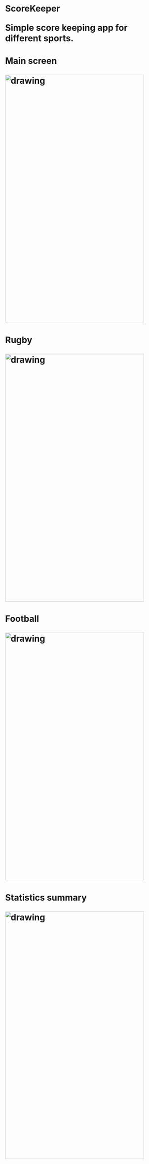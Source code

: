 <h1>ScoreKeeper
    <p>
        Simple score keeping app for different sports.
    </p>
</h1>
<h1>Main screen
    <p>
        <img src="https://cdn.discordapp.com/attachments/667466573640105995/719923180680249385/Screenshot_20200609-163508.jpg" alt="drawing" width="450" height="800"/>
    </p>
</h1> 
<h1>Rugby
    <p>
        <img src="https://cdn.discordapp.com/attachments/667466573640105995/719923180927451256/Screenshot_20200609-163520.jpg" alt="drawing" width="450" height="800"/>
    </p>
</h1>
<h1>Football
    <p>
        <img src="https://cdn.discordapp.com/attachments/667466573640105995/719923181208469524/Screenshot_20200609-163615.jpg" alt="drawing" width="450" height="800"/>
    </p>
</h1>
<h1>Statistics summary
    <p>
        <img src="https://cdn.discordapp.com/attachments/667466573640105995/719923181506527292/Screenshot_20200609-163703.jpg" alt="drawing" width="450" height="800"/>
    </p>
</h1>
